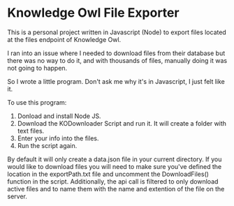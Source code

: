# Knowledge Owl File Exporter

This is a personal project written in Javascript (Node) to export files located at the files endpoint of Knowledge Owl.

I ran into an issue where I needed to download files from their database but there was no way to do it, and with thousands of files, manually doing it was not going to happen.

So I wrote a little program. Don't ask me why it's in Javascript, I just felt like it.

To use this program: 
1. Donload and install Node JS.
2. Download the KODownloader Script and run it. It will create a folder with text files.
3. Enter your info into the files.
4. Run the script again.

By default it will only create a data.json file in your current directory. If you would like to download files you will need to make sure you've defined the location in the exportPath.txt file and uncomment the DownloadFiles() function in the script.
Additionally, the api call is filtered to only download active files and to name them with the name and extention of the file on the server.
